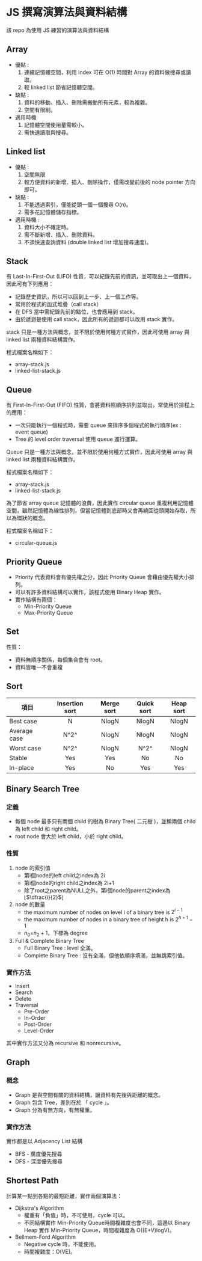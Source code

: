 # JS 撰寫演算法與資料結構

該 repo 為使用 JS 練習的演算法與資料結構

## Array
* 優點 : 
  1. 連續記憶體空間，利用 index 可在 O(1) 時間對 Array 的資料做搜尋或讀取。
  2. 較 linked list 節省記憶體空間。
* 缺點 :
  1. 資料的移動、插入、刪除需搬動所有元素，較為複雜。
  2. 空間有限制。
* 適用時機
  1. 記憶體空間使用量需較小。
  2. 需快速讀取與搜尋。
## Linked list
* 優點 : 
  1. 空間無限
  2. 較方便資料的新增、插入、刪除操作，僅需改變前後的 node pointer 方向即可。
* 缺點 :
  1. 不能透過索引，僅能從頭一個一個搜尋 O(n)。
  2. 需多花記憶體儲存指標。
* 適用時機 : 
  1. 資料大小不確定時。
  2. 需不斷新增、插入、刪除資料。
  3. 不須快速查詢資料 (double linked list 增加搜尋速度)。

## Stack
有 Last-In-First-Out (LIFO) 性質，可以紀錄先前的資訊，並可取出上一個資料，因此可有下列應用：
* 記錄歷史資訊，所以可以回到上一步、上一個工作等。
* 常用於程式的函式堆疊（call stack）
* 在 DFS 當中需紀錄先前的點位，也會應用到 stack。
* 由於遞迴是使用 call stack，因此所有的遞迴都可以改用 stack 實作。

stack 只是一種方法與概念，並不限於使用何種方式實作，因此可使用 array 與 linked list 兩種資料結構實作。

程式檔案名稱如下：
* array-stack.js
* linked-list-stack.js

## Queue
有 First-In-First-Out (FIFO) 性質，會將資料照順序排列並取出，常使用於排程上的應用：

* 一次只能執行一個程式時，需要 queue 來排序多個程式的執行順序(ex : event queue)
* Tree 的 level order traversal 使用 queue 進行運算。

Queue 只是一種方法與概念，並不限於使用何種方式實作，因此可使用 array 與 linked list 兩種資料結構實作。

程式檔案名稱如下：
* array-stack.js
* linked-list-stack.js

為了節省 array queue 記憶體的浪費，因此實作 circular queue 重複利用記憶體空間，雖然記憶體為線性排列，但當記憶體到底部時又會再繞回從頭開始存取，所以為環狀的概念。

程式檔案名稱如下：
* circular-queue.js

## Priority Queue

* Priority 代表資料會有優先權之分，因此 Priority Queue 會藉由優先權大小排列。
* 可以有許多資料結構可以實作，該程式使用 Binary Heap 實作。
* 實作結構有兩個：
  * Min-Priority Queue
  * Max-Priority Queue


## Set
性質：
* 資料無順序關係，每個集合會有 root。
* 資料皆唯一不會重複
## Sort

項目 | Insertion sort | Merge sort | Quick sort | Heap sort 
--- | :---: | :---: | :---: |:---:
Best case    | N | NlogN | NlogN | NlogN 
Average case | N^2^ | NlogN | NlogN | NlogN
Worst case   | N^2^ | NlogN | N^2^ | NlogN
Stable       | Yes | Yes | No | No
In-place     | Yes | No | Yes | Yes

## Binary Search Tree

### 定義
* 每個 node 最多只有兩個 child 的樹為 Binary Tree( 二元樹 )，並稱兩個 child 為 left child 和 right child。
* root node 會大於 left child，小於 right child。


### 性質
1. node 的索引值
    * 第i個node的left child之index為 2i
    * 第i個node的right child之index為 2i+1
    * 除了root之parent為NULL之外，第i個node的parent之index為 ⌊$\dfrac{i}{2}$⌋
2. node 的數量
    * the maximum number of nodes on level i of a binary tree is $2^{i-1}$
    * the maximum number of nodes in a binary tree of height h is $2^{h+1}-1$
    * $n_{0}$=$n_{2}+1$，下標為 degree
3. Full & Complete Binary Tree
    * Full Binary Tree : level 全滿。
    * Complete Binary Tree : 沒有全滿，但他依順序填滿，並無跳索引值。

### 實作方法

* Insert
* Search
* Delete
* Traversal
  * Pre-Order
  * In-Order
  * Post-Order
  * Level-Order

其中實作方法又分為 recursive 和 nonrecursive。

## Graph

### 概念

* Graph 是與空間有關的資料結構，讓資料有先後與距離的概念。
* Graph 包含 Tree，差別在於 「 cycle 」。
* Graph 分為有無方向，有無權重。

### 實作方法

實作都是以 Adjacency List 結構

* BFS - 廣度優先搜尋
* DFS - 深度優先搜尋

## Shortest Path

計算某一點到各點的最短距離，實作兩個演算法：

* Dijkstra's Algorithm
  * 權重有「負值」時，不可使用，cycle 可以。
  * 不同結構實作 Min-Priority Queue時間複雜度也會不同，這邊以 Binary Heap 實作 Min-Priority Queue，時間複雜度為 O((E+V)logV)。
* Bellmem-Ford Algorithm
  * Negative cycle 時，不能使用。
  * 時間複雜度：O(VE)。

